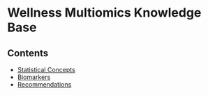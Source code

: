 # Wellness Multiomics Knowledge Base

## Contents
- [Statistical Concepts](docs/statistical-concepts/)
- [Biomarkers](docs/biomarkers/)
- [Recommendations](docs/recommendations/)

